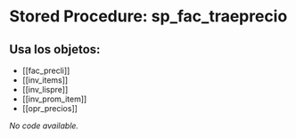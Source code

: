 # Stored Procedure: sp_fac_traeprecio

## Usa los objetos:
- [[fac_precli]]
- [[inv_items]]
- [[inv_lispre]]
- [[inv_prom_item]]
- [[opr_precios]]

*No code available.*
